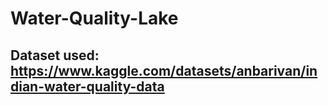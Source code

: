 # Water-Quality-Lake
## Dataset used: https://www.kaggle.com/datasets/anbarivan/indian-water-quality-data